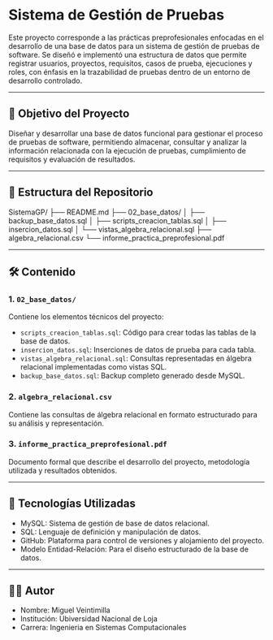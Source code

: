 # Sistema de Gestión de Pruebas

Este proyecto corresponde a las prácticas preprofesionales enfocadas en el desarrollo de una base de datos para un sistema de gestión de pruebas de software. Se diseñó e implementó una estructura de datos que permite registrar usuarios, proyectos, requisitos, casos de prueba, ejecuciones y roles, con énfasis en la trazabilidad de pruebas dentro de un entorno de desarrollo controlado.

---

## 📌 Objetivo del Proyecto

Diseñar y desarrollar una base de datos funcional para gestionar el proceso de pruebas de software, permitiendo almacenar, consultar y analizar la información relacionada con la ejecución de pruebas, cumplimiento de requisitos y evaluación de resultados.

---

## 🧩 Estructura del Repositorio

SistemaGP/
├── README.md
├── 02_base_datos/
│ ├── backup_base_datos.sql
│ ├── scripts_creacion_tablas.sql
│ ├── insercion_datos.sql
│ └── vistas_algebra_relacional.sql
├── algebra_relacional.csv
└── informe_practica_preprofesional.pdf



---

## 🛠️ Contenido

### 1. `02_base_datos/`
Contiene los elementos técnicos del proyecto:
- `scripts_creacion_tablas.sql`: Código para crear todas las tablas de la base de datos.
- `insercion_datos.sql`: Inserciones de datos de prueba para cada tabla.
- `vistas_algebra_relacional.sql`: Consultas representadas en álgebra relacional implementadas como vistas SQL.
- `backup_base_datos.sql`: Backup completo generado desde MySQL.

### 2. `algebra_relacional.csv`
Contiene las consultas de álgebra relacional en formato estructurado para su análisis y representación.

### 3. `informe_practica_preprofesional.pdf`
Documento formal que describe el desarrollo del proyecto, metodología utilizada y resultados obtenidos.

---

## 🧪 Tecnologías Utilizadas

- MySQL: Sistema de gestión de base de datos relacional.
- SQL: Lenguaje de definición y manipulación de datos.
- GitHub: Plataforma para control de versiones y alojamiento del proyecto.
- Modelo Entidad-Relación: Para el diseño estructurado de la base de datos.

---

## 👨‍💻 Autor

- Nombre: Miguel Veintimilla
- Institución: Ubiversidad Nacional de Loja
- Carrera: Ingenieria en Sistemas Computacionales
